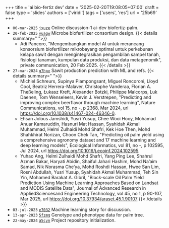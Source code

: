 +++
title = 'ai bio-fertiz dev'
date = '2025-02-20T19:08:05+07:00'
draft = false
type = 'slides'
authors = ['viridi']
tags = ['users', 'res']
url = '25b69'
+++

+ `06-mar-2025` [`jxuze`](https://osf.io/jxuze) Online discussion-1 ai-dev biofertiz-palm.
+ `20-feb-2025` [`vuagw`](https://osf.io/vuagw) Microbe biofertilizer consortium design.
  {{< details summary=" ">}}
  - Adi Pancoro, "Mengembangkan model AI untuk merancang konsorsium biofertilizer mikrobayang optimal untuk perkebunan kelapa sawit dengan mengintegrasikan pengambilan sampel tanah, fisiologi tanaman, kumpulan data produksi, dan data metagenomik", private communication, 20 Feb 2025.
  {{< /details >}}
+ `27-mar-2024` [`g7hpv`](https://osf.io/g7hpv) Sawit production prediction with ML and refs.
  {{< details summary=" ">}}
  - Michiel Schreurs, Supinya Piampongsant, Miguel Roncoroni, Lloyd Cool, Beatriz Herrera-Malaver, Christophe Vanderaa, Florian A. Theßeling, Łukasz Kreft, Alexander Botzki, Philippe Malcorps, Luk Daenen, Tom Wenseleers, Kevin J. Verstrepen, "Predicting and improving complex beerflavor through machine learning", Nature Communications, vol 15, no -, p 2368, Mar 2024, url https://doi.org/10.1038/s41467-024-46346-0.
  - Ehsan Jolous Jamshidi, Yusri Yusup, Chee Wooi Hooy, Mohamad Anuar Kamaruddin, Hasnuri Mat Hassan, Syahidah Akmal Muhammad, Helmi Zulhaidi Mohd Shafri, Kek Hoe Then, Mohd Shahkhirat Norizan, Choon Chek Tan, "Predicting oil palm yield using a comprehensive agronomy dataset and 17 machine learning and deep learning models", Ecological Informatics, vol 81, no -, p 102595, Jul 2024, url https://doi.org/10.1016/j.ecoinf.2024.102595.
  - Yuhao Ang, Helmi Zulhaidi Mohd Shafri, Yang Ping Lee, Shahrul Azman Bakar, Haryati Abidin, Shaiful Jahari Hashim, Mohd Na’aim Samad, Nik Norasma Che’ya, Mohd Roshdi Hassan, Hwee San Lim, Rosni Abdullah, Yusri Yusup, Syahidah Akmal Muhammad, Teh Sin Yin, Mohamed Barakat A. Gibril, "Block-scale Oil Palm Yield Prediction Using Machine Learning Approaches Based on Landsat and MODIS Satellite Data", Journal of Advanced Research in AppliedSciencesand Engineering Technology, vol 45, no 1, p 90-107, Mar 2025, url https://doi.org/10.37934/araset.45.1.90107
  {{< /details >}}
+ `03-jul-2023` [`e7032`](https://medium.com/p/e70326bd7162) Machine learning story for discussion.
+ `13-apr-2023` [`5fzmg`](https://osf.io/5fzmg) Genotype and phenotype data for palm tree.
+ `22-may-2024` [`a5cyn`](https://osf.io/a5cyn) Project repository initialization.
